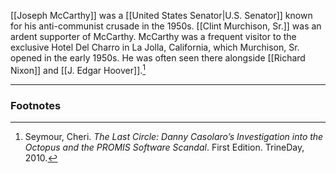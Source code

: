 [[Joseph McCarthy]] was a [[United States Senator|U.S. Senator]] known for his anti-communist crusade in the 1950s. [[Clint Murchison, Sr.]] was an ardent supporter of McCarthy. McCarthy was a frequent visitor to the exclusive Hotel Del Charro in La Jolla, California, which Murchison, Sr. opened in the early 1950s. He was often seen there alongside [[Richard Nixon]] and [[J. Edgar Hoover]].[^1]

---
### Footnotes

[^1]: Seymour, Cheri. *The Last Circle: Danny Casolaro’s Investigation into the Octopus and the PROMIS Software Scandal*. First Edition. TrineDay, 2010.